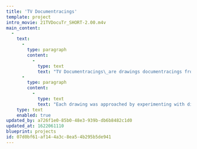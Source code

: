 ```yaml
---
title: 'TV Documentracings'
template: project
intro_movie: 21TVDocuTr_SHORT-2.00.m4v
main_content:
  -
    text:
      -
        type: paragraph
        content:
          -
            type: text
            text: "TV Documentracings\_are drawings documentracings from a live television screen and programs. First a sheet of tracing paper was placed on the television screen, followed by literally tracing lines and other visual fragments in their place as they appeared. Since the TV images are inherently kinetic the selection of fragments was only possible for as long as the image was frozen in space; and was considered “complete” as soon as the TV image began to move again or disappeared. One rule was to never add or otherwise distort that traced fragment, for to leave it simply as a fragment that had its beginning and end by that chance operation in time/space. In addition to the linear/visual fragments, other fragments were selected via listening to sounds or use of spoken words. These fragments were also extracted from the TV program by some preestablished system to keep them as “units” (for example, words spoken together).\_"
      -
        type: paragraph
        content:
          -
            type: text
            text: "Each drawing was approached by experimenting with different sets of systems or rules. For example: a) the number of lines selected was determined by the number of commercials that interrupted the TV program; b) the ending of a traced line became the place to put the word selected from listening; c) an overall grid on the screen created frames according to the number of commercials the program had, and each space from top left to right and then down became a place for making the tracings that happened within that space. These rules, established beforehand, were an integral part of the very idea to make a documentracing, thereby playing with the creative principles for surprise, so-called accident, and the unexpected—clearly all the “chance operations” that were the very impulse for doing these experiments in concretism; i.e., the fact that creativity has generally be perceived as an act to “create” something new (no seen or realized before), yet retaining the human tendency to operate deterministically as guided by the subjective desires or projection of thoughts (hence the “expected”). At the very heart of the documentracing process was to gain insight in the unexpected, unpredicted, and become “disoriented” by the result in order to truly see the new for new insights.\_"
    type: text
    enabled: true
updated_by: a726f1e0-85b0-48e3-939b-db6b8482c1d0
updated_at: 1622061110
blueprint: projects
id: 07d0bf61-af14-4a3c-8ea5-4b295b5de941
---
```

